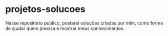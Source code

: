 # projetos-solucoes
Nesse repositório publico, postarei soluções criadas por mim, como forma de ajudar quem precisa e mostrar meus conhecimentos.
